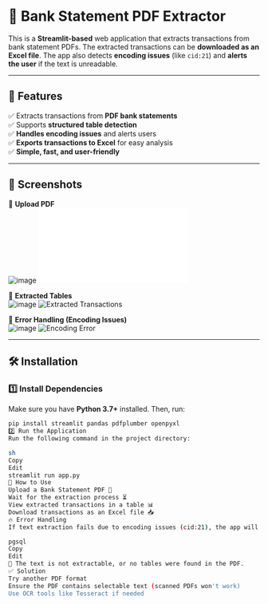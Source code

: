 # 📄 Bank Statement PDF Extractor

This is a **Streamlit-based** web application that extracts transactions from bank statement PDFs. The extracted transactions can be **downloaded as an Excel file**. The app also detects **encoding issues** (like `cid:21`) and **alerts the user** if the text is unreadable.

---

## 🚀 Features
✅ Extracts transactions from **PDF bank statements**  
✅ Supports **structured table detection**  
✅ **Handles encoding issues** and alerts users  
✅ **Exports transactions to Excel** for easy analysis  
✅ **Simple, fast, and user-friendly**  

---



## 📸 Screenshots  
🔹 **Upload PDF**  
![image](https://github.com/user-attachments/assets/dc631394-8c66-4be7-8cfb-5840bf6b0a15)
![Upload PDF](path/to/upload.pdf)  

🔹 **Extracted Tables**  
![image](https://github.com/user-attachments/assets/10249105-3da6-474a-825f-cfd1cf65a1f0)
![Extracted Transactions](path/to/extracted-data.png)  

🔹 **Error Handling (Encoding Issues)**  
![image](https://github.com/user-attachments/assets/94a046a5-359e-4f49-b156-a009eb51f1b9)
![Encoding Error](path/to/encoding-error.png)  

---

## 🛠 Installation

### **1️⃣ Install Dependencies**
Make sure you have **Python 3.7+** installed. Then, run:

```sh
pip install streamlit pandas pdfplumber openpyxl
2️⃣ Run the Application
Run the following command in the project directory:

sh
Copy
Edit
streamlit run app.py
📂 How to Use
Upload a Bank Statement PDF 📂
Wait for the extraction process ⏳
View extracted transactions in a table 📊
Download transactions as an Excel file 📥
🔥 Error Handling
If text extraction fails due to encoding issues (cid:21), the app will display:

pgsql
Copy
Edit
🚫 The text is not extractable, or no tables were found in the PDF.
✅ Solution
Try another PDF format
Ensure the PDF contains selectable text (scanned PDFs won't work)
Use OCR tools like Tesseract if needed
